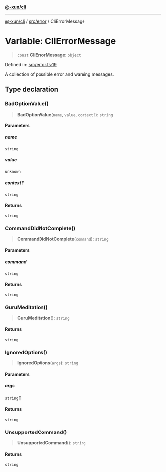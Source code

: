 [**@-xun/cli**](../../../README.md)

***

[@-xun/cli](../../../README.md) / [src/error](../README.md) / CliErrorMessage

# Variable: CliErrorMessage

> `const` **CliErrorMessage**: `object`

Defined in: [src/error.ts:19](https://github.com/Xunnamius/cli-utils/blob/6bb867abfa52659ebcf7604aaf7635e72a00bf51/src/error.ts#L19)

A collection of possible error and warning messages.

## Type declaration

### BadOptionValue()

> **BadOptionValue**(`name`, `value`, `context?`): `string`

#### Parameters

##### name

`string`

##### value

`unknown`

##### context?

`string`

#### Returns

`string`

### CommandDidNotComplete()

> **CommandDidNotComplete**(`command`): `string`

#### Parameters

##### command

`string`

#### Returns

`string`

### GuruMeditation()

> **GuruMeditation**(): `string`

#### Returns

`string`

### IgnoredOptions()

> **IgnoredOptions**(`args`): `string`

#### Parameters

##### args

`string`[]

#### Returns

`string`

### UnsupportedCommand()

> **UnsupportedCommand**(): `string`

#### Returns

`string`
